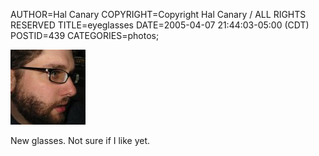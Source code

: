 AUTHOR=Hal Canary
COPYRIGHT=Copyright Hal Canary / ALL RIGHTS RESERVED
TITLE=eyeglasses
DATE=2005-04-07 21:44:03-05:00 (CDT)
POSTID=439
CATEGORIES=photos;

[![[Thumb]](/photos/thumb/2005-04-07-img_1732.jpg)](/photos/2005-04-07-img_1732.jpg)

New glasses. Not sure if I like yet.
